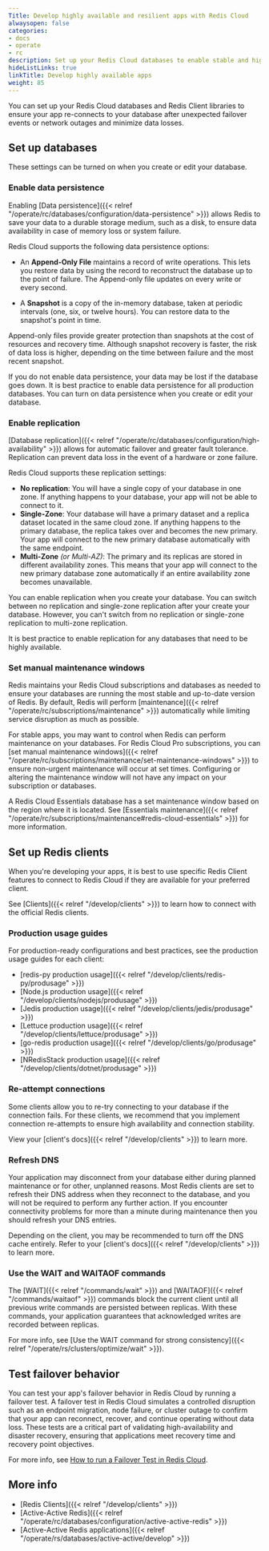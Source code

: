 ```yaml
---
Title: Develop highly available and resilient apps with Redis Cloud 
alwaysopen: false
categories:
- docs
- operate
- rc
description: Set up your Redis Cloud databases to enable stable and highly available apps.
hideListLinks: true
linkTitle: Develop highly available apps
weight: 85
---
```


You can set up your Redis Cloud databases and Redis Client libraries to ensure your app re-connects to your database after unexpected failover events or network outages and minimize data losses. 

## Set up databases

These settings can be turned on when you create or edit your database. 

### Enable data persistence

Enabling [Data persistence]({{< relref "/operate/rc/databases/configuration/data-persistence" >}}) allows Redis to save your data to a durable storage medium, such as a disk, to ensure data availability in case of memory loss or system failure.

Redis Cloud supports the following data persistence options:

- An **Append-Only File** maintains a record of write operations. This lets you restore data by using the record to reconstruct the database up to the point of failure. The Append-only file updates on every write or every second.

- A **Snapshot** is a copy of the in-memory database, taken at periodic intervals (one, six, or twelve hours). You can restore data to the snapshot's point in time. 

Append-only files provide greater protection than snapshots at the cost of resources and recovery time. 
Although snapshot recovery is faster, the risk of data loss is higher, depending on the time between failure and the most recent snapshot.

If you do not enable data persistence, your data may be lost if the database goes down. It is best practice to  enable data persistence for all production databases. You can turn on data persistence when you create or edit your database. 

### Enable replication

[Database replication]({{< relref "/operate/rc/databases/configuration/high-availability" >}}) allows for automatic failover and greater fault tolerance. Replication can prevent data loss in the event of a hardware or zone failure. 

Redis Cloud supports these replication settings:

- **No replication**: You will have a single copy of your database in one zone. If anything happens to your database, your app will not be able to connect to it. 
- **Single-Zone**: Your database will have a primary dataset and a replica dataset located in the same cloud zone. If anything happens to the primary database, the replica takes over and becomes the new primary. Your app will connect to the new primary database automatically with the same endpoint.
- **Multi-Zone** _(or Multi-AZ)_: The primary and its replicas are stored in different availability zones. This means that your app will connect to the new primary database zone automatically if an entire availability zone becomes unavailable.

You can enable replication when you create your database. You can switch between no replication and single-zone replication after your create your database. However, you can't switch from no replication or single-zone replication to multi-zone replication.

It is best practice to enable replication for any databases that need to be highly available.

### Set manual maintenance windows

Redis maintains your Redis Cloud subscriptions and databases as needed to ensure your databases are running the most stable and up-to-date version of Redis. By default, Redis will perform [maintenance]({{< relref "/operate/rc/subscriptions/maintenance" >}}) automatically while limiting service disruption as much as possible.

For stable apps, you may want to control when Redis can perform maintenance on your databases. For Redis Cloud Pro subscriptions, you can [set manual maintenance windows]({{< relref "/operate/rc/subscriptions/maintenance/set-maintenance-windows" >}}) to ensure non-urgent maintenance will occur at set times. Configuring or altering the maintenance window will not have any impact on your subscription or databases.

A Redis Cloud Essentials database has a set maintenance window based on the region where it is located. See [Essentials maintenance]({{< relref "/operate/rc/subscriptions/maintenance#redis-cloud-essentials" >}}) for more information.

## Set up Redis clients

When you're developing your apps, it is best to use specific Redis Client features to connect to Redis Cloud if they are available for your preferred client.

See [Clients]({{< relref "/develop/clients" >}}) to learn how to connect with the official Redis clients.

### Production usage guides

For production-ready configurations and best practices, see the production usage guides for each client:

- [redis-py production usage]({{< relref "/develop/clients/redis-py/produsage" >}})
- [Node.js production usage]({{< relref "/develop/clients/nodejs/produsage" >}})
- [Jedis production usage]({{< relref "/develop/clients/jedis/produsage" >}})
- [Lettuce production usage]({{< relref "/develop/clients/lettuce/produsage" >}})
- [go-redis production usage]({{< relref "/develop/clients/go/produsage" >}})
- [NRedisStack production usage]({{< relref "/develop/clients/dotnet/produsage" >}})

### Re-attempt connections

Some clients allow you to re-try connecting to your database if the connection fails. For these clients, we recommend that you implement connection re-attempts to ensure high availability and connection stability. 

View your [client's docs]({{< relref "/develop/clients" >}}) to learn more.

### Refresh DNS

Your application may disconnect from your database either during planned maintenance or for other, unplanned reasons. Most Redis clients are set to refresh their DNS address when they reconnect to the database, and you will not be required to perform any further action. If you encounter connectivity problems for more than a minute during maintenance then you should refresh your DNS entries. 

Depending on the client, you may be recommended to turn off the DNS cache entirely. Refer to your [client's docs]({{< relref "/develop/clients" >}}) to learn more.

### Use the WAIT and WAITAOF commands

The [WAIT]({{< relref "/commands/wait" >}}) and [WAITAOF]({{< relref "/commands/waitaof" >}}) commands block the current client until all previous write commands are persisted between replicas. With these commands, your application guarantees that acknowledged writes are recorded between replicas. 

For more info, see [Use the WAIT command for strong consistency]({{< relref "/operate/rs/clusters/optimize/wait" >}}).

## Test failover behavior

You can test your app's failover behavior in Redis Cloud by running a failover test. A failover test in Redis Cloud simulates a controlled disruption such as an endpoint migration, node failure, or cluster outage to confirm that your app can reconnect, recover, and continue operating without data loss. These tests are a critical part of validating high-availability and disaster recovery, ensuring that applications meet recovery time and recovery point objectives. 

For more info, see [How to run a Failover Test in Redis Cloud](https://support.redislabs.com/hc/en-us/articles/28595965192338-Configuring-Access-Control-and-RBAC-in-Redis-Cloud).

## More info

- [Redis Clients]({{< relref "/develop/clients" >}})
- [Active-Active Redis]({{< relref "/operate/rc/databases/configuration/active-active-redis" >}})
- [Active-Active Redis applications]({{< relref "/operate/rs/databases/active-active/develop" >}})